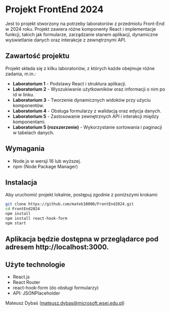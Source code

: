 # Projekt FrontEnd 2024

Jest to projekt stworzony na potrzeby laboratoriów z przedmiotu Front-End w 2024 roku. Projekt zawiera różne komponenty React i implementacje funkcji, takich jak formularze, zarządzanie stanem aplikacji, dynamiczne wyświetlanie danych oraz interakcje z zewnętrznymi API.

## Zawartość projektu

Projekt składa się z kilku laboratoriów, z których każde obejmuje różne zadania, m.in.:

- **Laboratorium 1** - Podstawy React i struktura aplikacji.
- **Laboratorium 2** - Wyszukiwanie użytkowników oraz informacji o nim po id w linku.
- **Laboratorium 3** - Tworzenie dynamicznych widoków przy użyciu komponentów.
- **Laboratorium 4** - Obsługa formularzy z walidacją oraz edycja danych.
- **Laboratorium 5** - Zastosowanie zewnętrznych API i interakcji między komponentami.
- **Laboratorium 5 (rozszerzenie)** - Wykorzystanie sortowania i paginacji w tabelach danych.

## Wymagania

- Node.js w wersji 16 lub wyższej.
- npm (Node Package Manager)

## Instalacja

Aby uruchomić projekt lokalnie, postępuj zgodnie z poniższymi krokami:


   ```bash
   git clone https://github.com/matek10000/FrontEnd2024.git
   cd FrontEnd2024
   npm install
   npm install react-hook-form
   npm start
   ```


## Aplikacja będzie dostępna w przeglądarce pod adresem http://localhost:3000.
## Użyte technologie

- React.js
- React Router
- react-hook-form (do obsługi formularzy)
- API: JSONPlaceholder


Mateusz Dybaś (mateusz.dybas@microsoft.wsei.edu.pl)